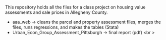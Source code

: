 This repository holds all the files for a class project on housing value assessments and sale prices in Allegheny County. <br />

- aaa_web -> cleans the parcel and property assessment files, merges the files, runs regressions, and makes the tables (Stata) <br />
- Urban_Econ_Group_Assessment_Pittsburgh -> final report (pdf) <br \>
